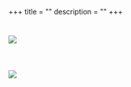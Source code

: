 +++
title = ""
description = ""
+++

# <img src="/img/horse.gif"><br><br>
<img src="/img/science.gif">